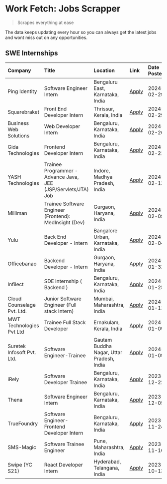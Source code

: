 # Work Fetch: Jobs Scrapper
> Scrapes everything at ease

The data keeps updating every hour so you can always get the latest jobs and wont miss out on any opportunities.

## SWE Internships
<!--START_SECTION:workfetch-->
| Company                    | Title                                                         | Location                                  | Link                                                                                                                                                                                                                                                                            | Date Posted   |
|:---------------------------|:--------------------------------------------------------------|:------------------------------------------|:--------------------------------------------------------------------------------------------------------------------------------------------------------------------------------------------------------------------------------------------------------------------------------|:--------------|
| Ping Identity              | Software Engineer Intern                                      | Bengaluru East, Karnataka, India          | [Apply](https://in.linkedin.com/jobs/view/software-engineer-intern-at-ping-identity-3840930698?refId=2HUhP61E7YSQssQ5A3aJmw%3D%3D&trackingId=jZ1zAiO6mgE0QfjPH9yeuw%3D%3D&position=5&pageNum=0&trk=public_jobs_jserp-result_search-card)                                        | 2024-02-29    |
| Squarebraket               | Front End Developer Intern                                    | Thrissur, Kerala, India                   | [Apply](https://in.linkedin.com/jobs/view/front-end-developer-intern-at-squarebraket-3838541191?refId=2HUhP61E7YSQssQ5A3aJmw%3D%3D&trackingId=qfly1fMW6Jf2JAqsGpKtcw%3D%3D&position=20&pageNum=0&trk=public_jobs_jserp-result_search-card)                                      | 2024-02-29    |
| Business Web Solutions     | Web Developer Intern                                          | Bengaluru, Karnataka, India               | [Apply](https://in.linkedin.com/jobs/view/web-developer-intern-at-business-web-solutions-3839906144?refId=2HUhP61E7YSQssQ5A3aJmw%3D%3D&trackingId=XV%2BIuSPEsDu6L3Ui4Tl7Cw%3D%3D&position=18&pageNum=0&trk=public_jobs_jserp-result_search-card)                                | 2024-02-26    |
| Gida Technologies          | Frontend Developer Intern                                     | Bengaluru, Karnataka, India               | [Apply](https://in.linkedin.com/jobs/view/frontend-developer-intern-at-gida-technologies-3836040945?refId=2HUhP61E7YSQssQ5A3aJmw%3D%3D&trackingId=OMfXRDZwYwVhQL7xBPrdGw%3D%3D&position=16&pageNum=0&trk=public_jobs_jserp-result_search-card)                                  | 2024-02-21    |
| YASH Technologies          | Trainee Programmer - Advance Java, JEE (JSP/Servlets/JTA) Job | Indore, Madhya Pradesh, India             | [Apply](https://in.linkedin.com/jobs/view/trainee-programmer-advance-java-jee-jsp-servlets-jta-job-at-yash-technologies-3811759183?refId=2HUhP61E7YSQssQ5A3aJmw%3D%3D&trackingId=rkWpXR9ZnVKt4WW%2FGJejyw%3D%3D&position=14&pageNum=0&trk=public_jobs_jserp-result_search-card) | 2024-02-13    |
| Milliman                   | Trainee Software Engineer (Frontend): MedInsight (Dev)        | Gurgaon, Haryana, India                   | [Apply](https://in.linkedin.com/jobs/view/trainee-software-engineer-frontend-medinsight-dev-at-milliman-3792874280?refId=2HUhP61E7YSQssQ5A3aJmw%3D%3D&trackingId=Q5xizhdojARRyZYldGs17w%3D%3D&position=3&pageNum=0&trk=public_jobs_jserp-result_search-card)                    | 2024-02-09    |
| Yulu                       | Back End Developer - Intern                                   | Bangalore Urban, Karnataka, India         | [Apply](https://in.linkedin.com/jobs/view/back-end-developer-intern-at-yulu-3821682220?refId=2HUhP61E7YSQssQ5A3aJmw%3D%3D&trackingId=zbHu7vx%2BVBt79PQ0IxUFCQ%3D%3D&position=8&pageNum=0&trk=public_jobs_jserp-result_search-card)                                              | 2024-02-04    |
| Officebanao                | Backend Developer - Intern                                    | Gurgaon, Haryana, India                   | [Apply](https://in.linkedin.com/jobs/view/backend-developer-intern-at-officebanao-3814263731?refId=2HUhP61E7YSQssQ5A3aJmw%3D%3D&trackingId=R%2Fs%2F1%2Bh%2By1ggA642sZ2teg%3D%3D&position=22&pageNum=0&trk=public_jobs_jserp-result_search-card)                                 | 2024-01-31    |
| Infilect                   | SDE internship ( Backend )                                    | Bengaluru, Karnataka, India               | [Apply](https://in.linkedin.com/jobs/view/sde-internship-backend-at-infilect-3815120558?refId=2HUhP61E7YSQssQ5A3aJmw%3D%3D&trackingId=VpbCsyrjhLE611F827JYcg%3D%3D&position=23&pageNum=0&trk=public_jobs_jserp-result_search-card)                                              | 2024-01-25    |
| Cloud Counselage Pvt. Ltd. | Junior Software Engineer (Full stack Intern)                  | Mumbai, Maharashtra, India                | [Apply](https://in.linkedin.com/jobs/view/junior-software-engineer-full-stack-intern-at-cloud-counselage-pvt-ltd-3803132814?refId=2HUhP61E7YSQssQ5A3aJmw%3D%3D&trackingId=RM6ms66bF7EwBDBaB%2BkEkA%3D%3D&position=24&pageNum=0&trk=public_jobs_jserp-result_search-card)        | 2024-01-11    |
| MWT Technologies Pvt Ltd   | Trainee Full Stack Developer                                  | Ernakulam, Kerala, India                  | [Apply](https://in.linkedin.com/jobs/view/trainee-full-stack-developer-at-mwt-technologies-pvt-ltd-3800921715?refId=2HUhP61E7YSQssQ5A3aJmw%3D%3D&trackingId=QL2uT%2B3evss95hqaJvf72g%3D%3D&position=4&pageNum=0&trk=public_jobs_jserp-result_search-card)                       | 2024-01-09    |
| Suretek Infosoft Pvt. Ltd. | Software Engineer-Trainee                                     | Gautam Buddha Nagar, Uttar Pradesh, India | [Apply](https://in.linkedin.com/jobs/view/software-engineer-trainee-at-suretek-infosoft-pvt-ltd-3800934643?refId=2HUhP61E7YSQssQ5A3aJmw%3D%3D&trackingId=Xz8ExTAQluXw%2BI2bEajNWQ%3D%3D&position=15&pageNum=0&trk=public_jobs_jserp-result_search-card)                         | 2024-01-09    |
| iRely                      | Software Developer Trainee                                    | Bengaluru, Karnataka, India               | [Apply](https://in.linkedin.com/jobs/view/software-developer-trainee-at-irely-3801577534?refId=2HUhP61E7YSQssQ5A3aJmw%3D%3D&trackingId=jtWnl5v0aUupp%2Beca0XqWg%3D%3D&position=10&pageNum=0&trk=public_jobs_jserp-result_search-card)                                           | 2023-12-22    |
| Thena                      | Software Engineer Intern                                      | Bengaluru, Karnataka, India               | [Apply](https://in.linkedin.com/jobs/view/software-engineer-intern-at-thena-3778731751?refId=2HUhP61E7YSQssQ5A3aJmw%3D%3D&trackingId=WZbfMTAwA4csEUXvaXyf4g%3D%3D&position=12&pageNum=0&trk=public_jobs_jserp-result_search-card)                                               | 2023-12-05    |
| TrueFoundry                | Software Engineer- Frontend Developer Intern                  | Bengaluru, Karnataka, India               | [Apply](https://in.linkedin.com/jobs/view/software-engineer-frontend-developer-intern-at-truefoundry-3790095058?refId=2HUhP61E7YSQssQ5A3aJmw%3D%3D&trackingId=c9ZATefM%2BHXs40mVfbb33w%3D%3D&position=11&pageNum=0&trk=public_jobs_jserp-result_search-card)                    | 2023-11-24    |
| SMS-Magic                  | Software Trainee Engineer                                     | Pune, Maharashtra, India                  | [Apply](https://in.linkedin.com/jobs/view/software-trainee-engineer-at-sms-magic-3761409781?refId=2HUhP61E7YSQssQ5A3aJmw%3D%3D&trackingId=fqc6YW5ur0fOcYYaRHNOkA%3D%3D&position=25&pageNum=0&trk=public_jobs_jserp-result_search-card)                                          | 2023-11-16    |
| Swipe (YC S21)             | React Developer Intern                                        | Hyderabad, Telangana, India               | [Apply](https://in.linkedin.com/jobs/view/react-developer-intern-at-swipe-yc-s21-3737600089?refId=2HUhP61E7YSQssQ5A3aJmw%3D%3D&trackingId=c8vYWHyZ6uXCfOgjBuPGUA%3D%3D&position=13&pageNum=0&trk=public_jobs_jserp-result_search-card)                                          | 2023-10-13    |
<!--END_SECTION:workfetch-->
